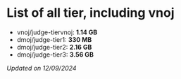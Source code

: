 # List of all tier, including vnoj

- vnoj/judge-tiervnoj: **1.14 GB**
- dmoj/judge-tier1: **330 MB**
- dmoj/judge-tier2: **2.16 GB**
- dmoj/judge-tier3: **3.56 GB**

*Updated on 12/09/2024*
